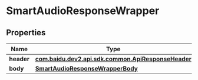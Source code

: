 

# SmartAudioResponseWrapper


## Properties

Name | Type | Description | Notes
------------ | ------------- | ------------- | -------------
**header** | [**com.baidu.dev2.api.sdk.common.ApiResponseHeader**](com.baidu.dev2.api.sdk.common.ApiResponseHeader.md) |  |  [optional]
**body** | [**SmartAudioResponseWrapperBody**](SmartAudioResponseWrapperBody.md) |  |  [optional]



